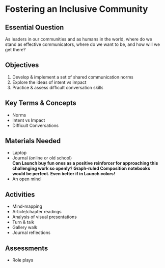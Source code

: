 # Fostering an Inclusive Community  

## Essential Question  
As leaders in our communities and as humans in the world, where do we stand as effective communicators, where do we want to be, and how will we get there?  

## Objectives  
1) Develop & implement a set of shared communication norms
2) Explore the ideas of intent vs impact
3) Practice & assess difficult conversation skills  

## Key Terms & Concepts  
* Norms
* Intent vs Impact
* Difficult Conversations  

## Materials Needed  
* Laptop  
* Journal (online or old school)   
**Can Launch buy fun ones as a positive reinforcer for approaching this challenging work so openly? Graph-ruled Composition notebooks would be perfect. Even better if in Launch colors!**
* An open mind

## Activities
* Mind-mapping  
* Article/chapter readings
* Analysis of visual presentations   
* Turn & talk  
* Gallery walk  
* Journal reflections  

## Assessments
* Role plays  
